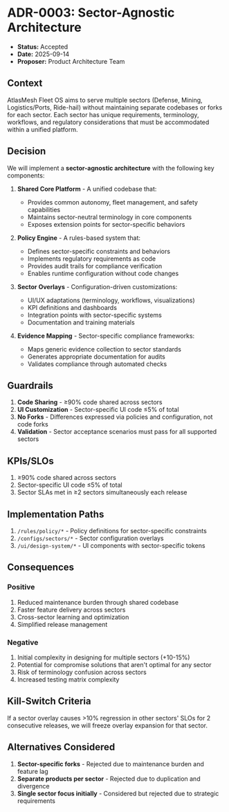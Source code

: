 # ADR-0003: Sector-Agnostic Architecture

* **Status:** Accepted
* **Date:** 2025-09-14
* **Proposer:** Product Architecture Team

## Context

AtlasMesh Fleet OS aims to serve multiple sectors (Defense, Mining, Logistics/Ports, Ride-hail) without maintaining separate codebases or forks for each sector. Each sector has unique requirements, terminology, workflows, and regulatory considerations that must be accommodated within a unified platform.

## Decision

We will implement a **sector-agnostic architecture** with the following key components:

1. **Shared Core Platform** - A unified codebase that:
   - Provides common autonomy, fleet management, and safety capabilities
   - Maintains sector-neutral terminology in core components
   - Exposes extension points for sector-specific behaviors

2. **Policy Engine** - A rules-based system that:
   - Defines sector-specific constraints and behaviors
   - Implements regulatory requirements as code
   - Provides audit trails for compliance verification
   - Enables runtime configuration without code changes

3. **Sector Overlays** - Configuration-driven customizations:
   - UI/UX adaptations (terminology, workflows, visualizations)
   - KPI definitions and dashboards
   - Integration points with sector-specific systems
   - Documentation and training materials

4. **Evidence Mapping** - Sector-specific compliance frameworks:
   - Maps generic evidence collection to sector standards
   - Generates appropriate documentation for audits
   - Validates compliance through automated checks

## Guardrails

1. **Code Sharing** - ≥90% code shared across sectors
2. **UI Customization** - Sector-specific UI code ≤5% of total
3. **No Forks** - Differences expressed via policies and configuration, not code forks
4. **Validation** - Sector acceptance scenarios must pass for all supported sectors

## KPIs/SLOs

1. ≥90% code shared across sectors
2. Sector-specific UI code ≤5% of total
3. Sector SLAs met in ≥2 sectors simultaneously each release

## Implementation Paths

1. `/rules/policy/*` - Policy definitions for sector-specific constraints
2. `/configs/sectors/*` - Sector configuration overlays
3. `/ui/design-system/*` - UI components with sector-specific tokens

## Consequences

### Positive

1. Reduced maintenance burden through shared codebase
2. Faster feature delivery across sectors
3. Cross-sector learning and optimization
4. Simplified release management

### Negative

1. Initial complexity in designing for multiple sectors (+10-15%)
2. Potential for compromise solutions that aren't optimal for any sector
3. Risk of terminology confusion across sectors
4. Increased testing matrix complexity

## Kill-Switch Criteria

If a sector overlay causes >10% regression in other sectors' SLOs for 2 consecutive releases, we will freeze overlay expansion for that sector.

## Alternatives Considered

1. **Sector-specific forks** - Rejected due to maintenance burden and feature lag
2. **Separate products per sector** - Rejected due to duplication and divergence
3. **Single sector focus initially** - Considered but rejected due to strategic requirements
